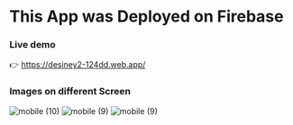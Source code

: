 

# This App was Deployed on Firebase

### Live demo 
👉 https://desiney2-124dd.web.app/

### Images on different Screen

![mobile (10)](https://github.com/R-salton/desiney-clone/assets/84921448/c6cdb924-bc4d-46e1-9417-c61f8fc46cf3)
![mobile (9)](https://github.com/R-salton/desiney-clone/assets/84921448/1bb8ff4e-4ee9-4910-90ae-ada35e3df428)
![mobile (9)](https://github.com/R-salton/desiney-clone/assets/84921448/6ed77666-3366-4a5c-abee-0e99d426f0dc)


